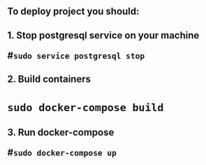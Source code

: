 <h2>To deploy project you should:
<h2> 1. Stop postgresql service on your machine

#`sudo service postgresql stop`

<h2> 2. Build containers

# `sudo docker-compose build`

<h2> 3. Run docker-compose 

#`sudo docker-compose up`